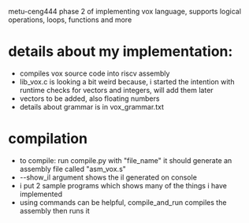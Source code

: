 metu-ceng444 phase 2 of implementing vox language, supports logical operations, loops, functions and more

# details about my implementation:
<ul>
<li>
compiles vox source code into riscv assembly
</li>
<li>
lib_vox.c is looking a bit weird because, i started the intention with runtime checks for vectors and integers, will add them later
</li>
<li>
vectors to be added, also floating numbers 
</li>
<li>
details about grammar is in vox_grammar.txt
</li>
</ul>

# compilation
- to compile: run compile.py with "file_name" it should generate an assembly file called "asm_vox.s"
- --show_il argument shows the il generated on console 
- i put 2 sample programs which shows many of the things i have implemented
- using commands can be helpful, compile_and_run compiles the assembly then runs it
